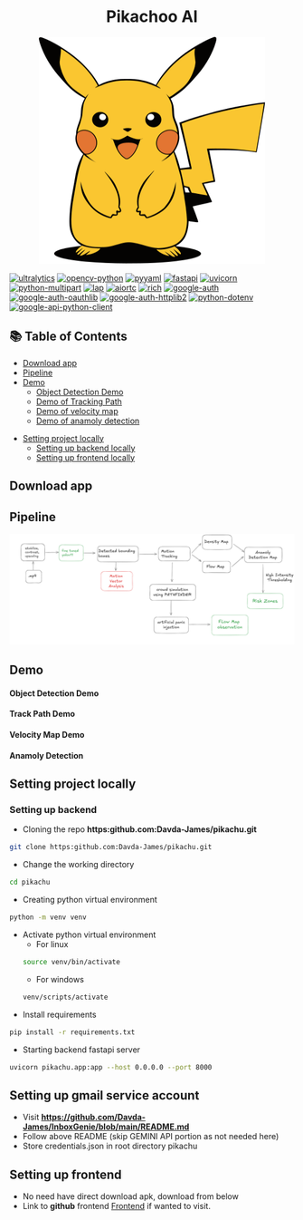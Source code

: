 <h1 align="center"> Pikachoo AI </h1>
<div align="center">
  <img src="./pikachu/public/images/pikachu_small.svg" style="height: 400px; width: 400px;">
</div>

[![ultralytics](https://img.shields.io/badge/ultralytics-8.3.123-blue)](https://pypi.org/project/ultralytics/)
[![opencv-python](https://img.shields.io/badge/opencv--python-4.10.0.84-blue)](https://pypi.org/project/opencv-python/)
[![pyyaml](https://img.shields.io/badge/pyyaml-6.0.2-blue)](https://pypi.org/project/PyYAML/)
[![fastapi](https://img.shields.io/badge/fastapi-0.115.12-blue)](https://pypi.org/project/fastapi/)
[![uvicorn](https://img.shields.io/badge/uvicorn-0.34.2-blue)](https://pypi.org/project/uvicorn/)
[![python-multipart](https://img.shields.io/badge/python--multipart-0.0.20-blue)](https://pypi.org/project/python-multipart/)
[![lap](https://img.shields.io/badge/lap-0.5.12-blue)](https://pypi.org/project/lap/)
[![aiortc](https://img.shields.io/badge/aiortc-1.11.0-blue)](https://pypi.org/project/aiortc/)
[![rich](https://img.shields.io/badge/rich-13.7.1-blue)](https://pypi.org/project/rich/)
[![google-auth](https://img.shields.io/badge/google--auth-2.39.0-blue)](https://pypi.org/project/google-auth/)
[![google-auth-oauthlib](https://img.shields.io/badge/google--auth--oauthlib-1.2.2-blue)](https://pypi.org/project/google-auth-oauthlib/)
[![google-auth-httplib2](https://img.shields.io/badge/google--auth--httplib2-0.2.0-blue)](https://pypi.org/project/google-auth-httplib2/)
[![python-dotenv](https://img.shields.io/badge/python--dotenv-0.21.0-blue)](https://pypi.org/project/python-dotenv/)
[![google-api-python-client](https://img.shields.io/badge/google--api--python--client-2.169.0-blue)](https://pypi.org/project/google-api-python-client/)


## 📚 Table of Contents
- [Download app](#download-app)
- [Pipeline](#pipeline)
- [Demo](#demo)
  - [Object Detection Demo](#object-detection-demo)
  - [Demo of Tracking Path](#track-path-demo)
  - [Demo of velocity map](#velocity-map-demo)
  - [Demo of anamoly detection](#anamoly-detection-demo)
<!-- - [Data Preparation](#data-preparation) -->
- [Setting project locally](#setting-up-project-locally)
  - [Setting up backend locally](#setting-up-backend)
  - [Setting up frontend locally](#setting-up-frontend)

## Download app


## Pipeline 
<img src="./pikachu/public/images/pipeline.png">

## Demo
#### Object Detection Demo



#### Track Path Demo

#### Velocity Map Demo


#### Anamoly Detection

## Setting project locally

### Setting up backend 
- Cloning the repo **https:github.com:Davda-James/pikachu.git**
```bash
git clone https:github.com:Davda-James/pikachu.git
```
- Change the working directory
```bash
cd pikachu
```
- Creating python virtual environment
```bash
python -m venv venv
```
- Activate python virtual environment
  - For linux 
  ```bash
  source venv/bin/activate
  ```
  - For windows
  ```bash
  venv/scripts/activate
  ```
- Install requirements
```bash
pip install -r requirements.txt
```
- Starting backend fastapi server
```bash
uvicorn pikachu.app:app --host 0.0.0.0 --port 8000
```

## Setting up gmail service account
- Visit **https://github.com/Davda-James/InboxGenie/blob/main/README.md**
- Follow above README (skip GEMINI API portion as not needed here)
- Store credentials.json in root directory pikachu

## Setting up frontend
- No need have direct download apk, download from below
- Link to **github** frontend [Frontend](https://github.com/Davda-James/pikachu_frontend.git) if wanted to visit. 
